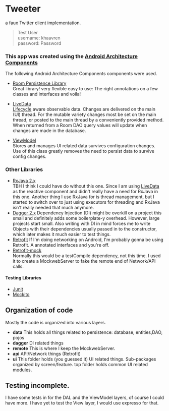 # Tweeter
a faux Twitter client implementation.

> Test User  
username: khaavren  
password: Password
### This app was created using the [Android Architecture Components][androidArchitecture]
The following Android Architecture Components components were used.
- [Room Persistence Library][room]  
Great library! very flexible easy to use: The right annotations on a few classes and interfaces and voila!

- [LiveData][liveData  ]  
[Lifecycle][lifecycle] aware observable data. Changes are delivered on the main (UI) thread. For the mutable variety changes most be set on the main thread, or posted to the main thread by a conveniently provided method.
When returned from a Room DAO query values will update when changes are made in the database.

- [ViewModel][viewModel]  
Stores and manages UI related data survives configuration changes. Use of this class greatly removes the need to persist data to survive config changes.


### Other Libraries
- [RxJava 2.x][rxJava]  
    TBH I think I could have do without this one. Since I am using [LiveData][liveData]  as the reactive component and didn't really have a need for RxJava in this one. Another thing I use RxJava for is thread management, but I started to switch over to just using executors for threading and RxJava isn't really needed that much anymore.
- [Dagger 2.x][dagger]
    Dependency Injection (DI) might be overkill on a project this small and definitely adds some boilerplate-y overhead. However, large projects start small. Also writing with DI in mind forces me to write Objects with their dependencies usually passed in to the constructor, which later makes it much easier to test things.
- [Retrofit][retrofit]
    If I'm doing networking on Android, I'm probably gonna be using Retrofit. A annotated interfaces and you're off.
- [Retrofit-mock][retrofitMock]  
    Normally this would be a testCompile dependency, not this time. I used it to create a MockwebServer to fake the remote end of Network/API calls.

#### Testing Libraries
- [Junit][junit]
- [Mockito][mockito]

## Organization of code
Mostly the code is organized into various layers.
- **data** This holds all things related to persistence: database, entities,DAO, pojos
- **dagger** DI related things
- **remote** This is where I keep the MockwebServer.
- **api** API/Network things (Retrofit)
-  **ui** This folder holds (you guessed it) UI related things. Sub-packages organized by screen/feature. top folder holds common UI related modules.

## Testing incomplete.
I have some tests in for the DAL and the ViewModel layers, of course I could have more.
I have yet to test the View layer, I would use expresso for that.

[androidArchitecture]: https://developer.android.com/topic/libraries/architecture/index.html
[room]: https://developer.android.com/topic/libraries/architecture/room.html
[liveData]: https://developer.android.com/topic/libraries/architecture/livedata.html
[dagger]: https://google.github.io/dagger
[lifecycle]: https://developer.android.com/topic/libraries/architecture/lifecycle.html
[viewModel]: https://developer.android.com/topic/libraries/architecture/viewmodel.html
[retrofit]: http://square.github.io/retrofit/
[dagger]: https://google.github.io/dagger/
[rxJava]: https://github.com/ReactiveX/RxJava
[junit]: http://junit.org/junit4/
[mockito]: http://site.mockito.org/
[retrofitMock]: https://github.com/square/retrofit/tree/master/retrofit-mock  
